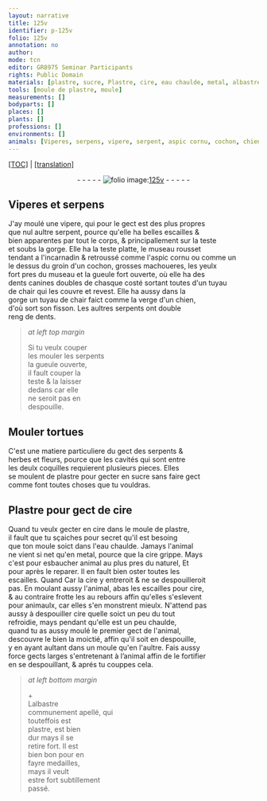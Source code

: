 ```yaml
---
layout: narrative
title: 125v
identifier: p-125v
folio: 125v
annotation: no
author:
mode: tcn
editor: GR8975 Seminar Participants
rights: Public Domain
materials: [plastre, sucre, Plastre, cire, eau chaulde, metal, albastre]
tools: [moule de plastre, moule]
measurements: []
bodyparts: []
places: []
plants: []
professions: []
environments: []
animals: [Viperes, serpens, vipere, serpent, aspic cornu, cochon, chien, serpents, tortues]
---
```


 <p><a href="{{ site.baseurl }}/normalized/">[TOC]</a> | <a href="{{ site.baseurl }}/texts/p-125v_tl/" target="_blank">[translation]</a></p><div class="folio" align="center">- - - - - <a href="http://gallica.bnf.fr/ark:/12148/btv1b10500001g/f256.item" target="_blank"><img src="https://cu-mkp.github.io/2017-workshop-edition/assets/photo-icon.png" alt="folio image: " style="display:inline-block; margin-bottom:-3px;"/>125v</a> - - - - - </div>  
  

##  <span class="al">Viperes</span> et <span class="al">serpens</span>

 
 J'ay moulé une <span class="al">vipere</span>, qui pour le gect est des plus propres<br/> que nul aultre <span class="al">serpent</span>, pource qu'elle ha belles escailles &<br/> bien apparentes par tout le corps, & principallem<span class="exp">ent</span> sur la teste<br/> et soubs la gorge. Elle ha la teste platte, le museau rousset<br/> tendant a l'incarnadin & retroussé co<span class="exp">mm</span>e l'<span class="al">aspic cornu</span> ou comme <span class="del">un</span><br/> le dessus du groin d'un <span class="al">cochon</span>, grosses machoueres, les yeulx<br/> fort pres du museau et la gueule fort ouverte, où elle <span class="add">ha</span> des<br/> dents canines doubles de chasque costé sortant toutes d'un tuyau<br/> de chair qui les couvre et revest. Elle ha aussy dans la<br/> gorge un tuyau de chair faict comme la verge d'un <span class="al">chien</span>,<br/> d'où sort son fisson. Les aultres <span class="al">serpents</span> ont double<br/> reng de dents.
 
> *at left top margin*
> 
> 
>   Si tu veulx <span class="del">couper</span><br/> <span class="del">les</span> mouler les <span class="al">serpents</span><br/> la gueule ouverte,<br/> il fault couper la<br/> teste & la laisser<br/> dedans car elle<br/> ne seroit pas en<br/> despouille.
 
 
  

## Mouler <span class="al">tortues</span>

 
 C'est une matiere particuliere du gect des <span class="al">serpents</span> &<br/> herbes et fleurs, pource que les cavités qui sont entre<br/> les deulx coquilles requierent plusieurs pieces. Elles<br/> se moulent de <span class="m">plastre</span> pour gecter en <span class="m">sucre</span> sans faire gect<br/> co<span class="exp">mm</span>e font toutes choses que tu vouldras.
 
 
  

##  <span class="m">Plastre</span> pour gect de <span class="m">cire</span>

 
 Quand tu veulx gecter en <span class="m">cire</span> dans le <span class="tl">moule de <span class="m">plastre</span></span>,<br/> il fault que tu sçaiches pour secret qu'il est besoing<br/> que ton <span class="tl">moule</span> soict dans l'<span class="m">eau chaulde</span>. Jamays l'animal<br/> ne vient si net qu'en <span class="m">metal</span>, pource que la <span class="m">cire</span> grippe. Mays<br/> c'est pour esbaucher animal au plus pres du naturel, <span class="del">Et</span><br/> pour après le reparer. Il en fault bien oster toutes les<br/> escailles. <span class="del">Quand</span> <span class="add">Car</span> la <span class="m">cire</span> y entreroit & ne se despouilleroit<br/> pas. En moulant aussy l'animal, abas les escailles pour <span class="m">cire</span>,<br/> & au contraire frotte les au rebours affin qu'elles s'eslevent<br/> pour animaulx, car elles s'en monstrent mieulx. N'attend pas<br/> aussy à despouiller <span class="m">cire</span> quelle soict <span class="del">un peu</span> du tout<br/> refroidie, mays pendant qu'elle est un peu chaulde,<br/> quand tu as aussy moulé le premier gect de l'animal,<br/> descouvre le bien la moictié, affin qu'il soit en despouille,<br/> y en ayant aultant dans un moule qu'en l'aultre. Fais aussy<br/> force gects larges s'entretenant à l’animal affin de le fortifier<br/> en se despouillant, & aprés tu couppes cela.
 
> *at left bottom margin*
> 
> 
>   \+<br/> L<span class="m">albastre</span><br/> co<span class="exp">mmun</span>ement apellé, qui<br/> touteffois est<br/> <span class="m">plastre</span>, est bien<br/> dur mays il se<br/> retire fort. Il est<br/> bien bon pour en<br/> fayre medailles,<br/> mays il veult<br/> estre fort subtillem<span class="exp">ent</span><br/> passé.
 
 